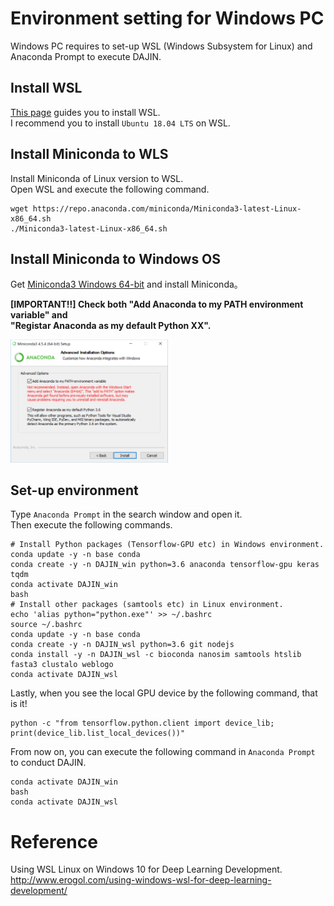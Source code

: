 # Environment setting for Windows PC
Windows PC requires to set-up WSL (Windows Subsystem for Linux) and Anaconda Prompt to execute DAJIN.  

## Install WSL
[This page](https://docs.microsoft.com/en-us/windows/wsl/install-win10) guides you to install WSL.  
I recommend you to install `Ubuntu 18.04 LTS` on WSL.  

## Install Miniconda to WLS

Install Miniconda of Linux version to WSL.  
Open WSL and execute the following command.  
```
wget https://repo.anaconda.com/miniconda/Miniconda3-latest-Linux-x86_64.sh
./Miniconda3-latest-Linux-x86_64.sh
```

## Install Miniconda to Windows OS
Get [Miniconda3 Windows 64-bit](https://docs.conda.io/en/latest/miniconda.html#windows-installers) and install Miniconda。  

**[IMPORTANT!!] Check both "Add Anaconda to my PATH environment variable" and  
"Registar Anaconda as my default Python XX".**  


<img src="https://github.com/akikuno/DAJIN/blob/master/misc/images/anaconda-install.png" width="50%">  

## Set-up environment
Type `Anaconda Prompt` in the search window and open it.  
Then execute the following commands.  
```
# Install Python packages (Tensorflow-GPU etc) in Windows environment.
conda update -y -n base conda
conda create -y -n DAJIN_win python=3.6 anaconda tensorflow-gpu keras tqdm
conda activate DAJIN_win
bash
# Install other packages (samtools etc) in Linux environment.
echo 'alias python="python.exe"' >> ~/.bashrc
source ~/.bashrc
conda update -y -n base conda
conda create -y -n DAJIN_wsl python=3.6 git nodejs
conda install -y -n DAJIN_wsl -c bioconda nanosim samtools htslib fasta3 clustalo weblogo
conda activate DAJIN_wsl
```

Lastly, when you see the local GPU device by the following command, that is it!
```
python -c "from tensorflow.python.client import device_lib;
print(device_lib.list_local_devices())"
```

From now on, you can execute the following command in `Anaconda Prompt` to conduct DAJIN.  
```
conda activate DAJIN_win
bash
conda activate DAJIN_wsl
```

# Reference
Using WSL Linux on Windows 10 for Deep Learning Development.  
http://www.erogol.com/using-windows-wsl-for-deep-learning-development/  
